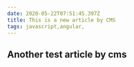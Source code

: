 ```yaml
---
date: 2020-05-22T07:51:45.397Z
title: This is a new article by CMS
tags: javascript,angular,
---
```

## Another test article by cms